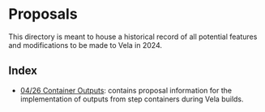# Proposals

This directory is meant to house a historical record of all potential features and modifications to be made to Vela in 2024.

## Index

- [04/26 Container Outputs](2024/04-26_container-outputs.md): contains proposal information for the implementation of outputs from step containers during Vela builds.